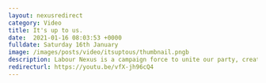```yaml
---
layout: nexusredirect
category: Video
title: It's up to us.
date:  2021-01-16 08:03:53 +0000
fulldate: Saturday 16th January
image: /images/posts/video/itsuptous/thumbnail.pngb
description: Labour Nexus is a campaign force to unite our party, create an environment for constructive discourse and bring Labour to Downing Street.
redirecturl: https://youtu.be/vfX-jh96cQ4
---
```

